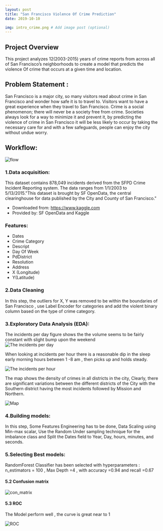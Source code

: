 ```yaml
---
layout: post
title: "San Francisco Violence Of Crime Prediction"
date: 2019-10-10

img: intro_crime.png # Add image post (optional)
---
```



## Project Overview 

This project analyzes 12(2003-2015) years of crime reports from across all of San Francisco’s neighborhoods to create a model that predicts the violence Of crime that occurs at a given time and location.

## Problem Statement :
San Francisco is a major city, so many visitors read about crime in San Francisco and wonder how safe it is to travel to. Visitors want to have a great experience when they travel to San Francisco. Crime is a social phenomenon; there will never be a society free from crime. Societies always look for a way to minimize it and prevent it, by predicting the violence of crime in San Francisco it will be less likely to occur by taking the necessary care for and with a few safeguards, people can enjoy the city without undue worry.




## Workflow:

![flow]({{site.url}}//assets/img/flow3.png)

### 1.Data acquisition:
This dataset contains 878,049 incidents derived from the SFPD Crime Incident Reporting system. The data ranges from 1/1/2003 to 5/13/2015."This dataset is brought by SF OpenData, the central clearinghouse for data published by the City and County of San Francisco."

+ Downloaded from: https://www.kaggle.com
+ Provided by: SF OpenData and Kaggle

### Features: 
+ Dates
+ Crime Category
+ Descript
+ Day Of Week
+ PdDistrict
+ Resolution
+ Address
+ X (Longitude)
+ Y(Latitude)


### 2.Data Cleaning

In this step, the outliers for X, Y  was removed to be  within the boundaries  of San Francisco , use Label Encoder for categories and add the violent binary column based on the type of crime category. 




### 3.Exploratory Data Analysis (EDA):
The incidents per day figure shows the the volume seems to be fairly constant with slight bump upon the weekend  
![The incidents per day ]({{site.url}}/assets/img/inc_perday.png)

When looking at incidents per hour there is a reasonable dip in the sleep early morning hours between 1 -8 am , then picks up and holds steady. 

![The incidents per hour ]({{site.url}}/assets/img/violent_nonhour.png)

The map shows the density of crimes in all districts in the city, Clearly, there are significant variations between the different districts of the City with the Southern district having the most incidents followed by Mission and Northern.

![Map]({{site.url}}/assets/img/mapp3.png)


### 4.Building models:  
In this step, Some Features Engineering has to be done, Data Scaling using Min-max scalar,
Use the Random Under sampling technique for the imbalance class and Split the Dates field to Year, Day, hours, minutes, and seconds.

### 5.Selecting Best models:
RandomForest Classifier has been selected with hyperparameters : n_estimators = 100 , Max Depth =4 , with accuracy =0.94 and recall =0.67

#### 5.2 Confusion matrix
![con_matrix]({{site.url}}/assets/img/con_matrix.png)

#### 5.3 ROC 
The Model perform well , the curve is great near to 1


![ROC]({{site.url}}/assets/img/Roc_p3.png)
